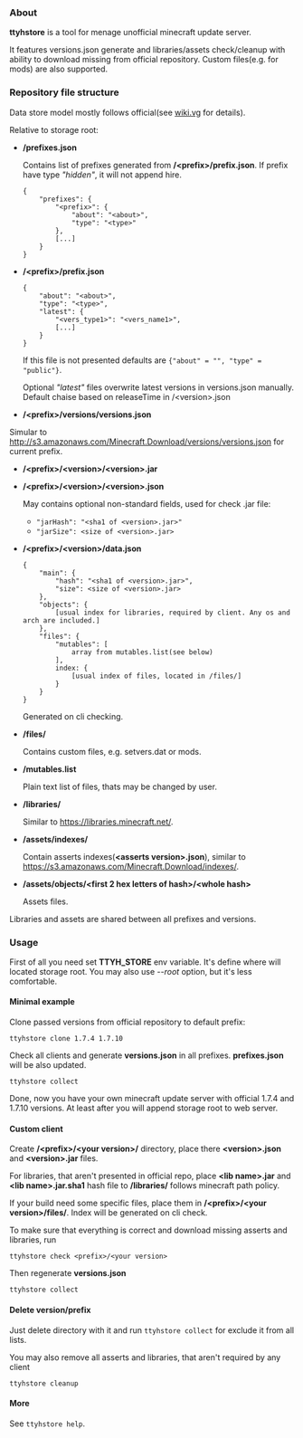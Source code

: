 ### About

**ttyhstore** is a tool for menage unofficial minecraft update server.

It features versions.json generate and libraries/assets check/cleanup with ability to download missing from official repository. Custom files(e.g. for mods) are also supported.


### Repository file structure

Data store model mostly follows official(see [wiki.vg](http://wiki.vg/Game_Files) for details).

Relative to storage root:
*   **/prefixes.json**
    
    Contains list of prefixes generated from **/&lt;prefix>/prefix.json**. If prefix have type *"hidden"*, it will not append hire.
    ```
    {
        "prefixes": {
            "<prefix>": {
                "about": "<about>",
                "type": "<type>"
            },
            [...]
        }
    }
    ```

*   **/&lt;prefix>/prefix.json**
    ```
    {
        "about": "<about>",
        "type": "<type>",
        "latest": {
            "<vers_type1>": "<vers_name1>",
            [...]
        }
    }
    ```
    
    If this file is not presented defaults are `{"about" = "", "type" = "public"}`.
    
    Optional *"latest"* files overwrite latest versions in versions.json manually. Default chaise based on releaseTime in /&lt;version>.json 
    
*   **/&lt;prefix>/versions/versions.json**

   Simular to http://s3.amazonaws.com/Minecraft.Download/versions/versions.json for current prefix.
   
*   **/&lt;prefix>/&lt;version>/&lt;version>.jar**

*   **/&lt;prefix>/&lt;version>/&lt;version>.json**
    
    May contains optional non-standard fields, used for check .jar file:
    - `"jarHash": "<sha1 of <version>.jar>"`
    - `"jarSize": <size of <version>.jar>`
    
*   **/&lt;prefix>/&lt;version>/data.json**

    ```
    {
        "main": {
            "hash": "<sha1 of <version>.jar>",
            "size": <size of <version>.jar>
        },
        "objects": {
            [usual index for libraries, required by client. Any os and arch are included.]
        },
        "files": {
			"mutables": [
				array from mutables.list(see below)
			],
			index: {
				[usual index of files, located in /files/]
			}
        }
    }
    ```
    
    Generated on cli checking.
    
*   **/files/**

    Contains custom files, e.g. setvers.dat or mods.
    
*   **/mutables.list**

    Plain text list of files, thats may be changed by user.
    
*   **/libraries/**

    Similar to https://libraries.minecraft.net/.

*   **/assets/indexes/**

    Contain asserts indexes(**&lt;asserts version>.json**), similar to https://s3.amazonaws.com/Minecraft.Download/indexes/.
    
*   **/assets/objects/&lt;first 2 hex letters of hash>/&lt;whole hash>**

    Assets files.
    
    
Libraries and assets are shared between all prefixes and versions.

### Usage

First of all you need set **TTYH_STORE** env variable. It's define where will located storage root. You may also use *--root* option, but it's less comfortable.

#### Minimal example
Clone passed versions from official repository to default prefix:
```
ttyhstore clone 1.7.4 1.7.10
```
Check all clients and generate **versions.json** in all prefixes. **prefixes.json** will be also updated.
```
ttyhstore collect
```
Done, now you have your own minecraft update server with official 1.7.4 and 1.7.10 versions. At least after you will append storage root to web server.

#### Custom client

Create **/&lt;prefix>/&lt;your version>/** directory, place there **&lt;version>.json** and **&lt;version>.jar** files.

For libraries, that aren't presented in official repo, place **&lt;lib name>.jar** and **&lt;lib name>.jar.sha1** hash file to **/libraries/** follows minecraft path policy.

If your build need some specific files, place them in **/&lt;prefix>/&lt;your version>/files/**. Index will be generated on cli check.

To make sure that everything is correct and download missing asserts and libraries, run
```
ttyhstore check <prefix>/<your version>
```
Then regenerate **versions.json**
```
ttyhstore collect
```

#### Delete version/prefix

Just delete directory with it and run `ttyhstore collect` for exclude it from all lists.

You may also remove all asserts and libraries, that aren't required by any client
```
ttyhstore cleanup
```

#### More

See `ttyhstore help`.